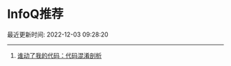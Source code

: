 # InfoQ推荐

最近更新时间: 2022-12-03 09:28:20

--- 
1. [谁动了我的代码：代码混淆剖析](https://www.infoq.cn/article/N0TokvWae2B98D2O79Sj) 
